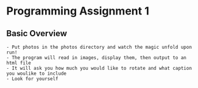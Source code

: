 # Programming Assignment 1

## Basic Overview
	- Put photos in the photos directory and watch the magic unfold upon run!
	- The program will read in images, display them, then output to an html file
	- It will ask you how much you would like to rotate and what caption you woulike to include
	- Look for yourself
